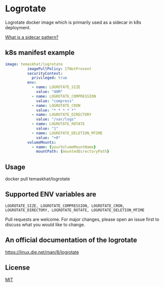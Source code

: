 # Logrotate

Logrotate docker image which is primarily used as a sidecar in k8s deployment.

[What is a sidecar pattern?](https://www.magalix.com/blog/the-sidecar-pattern)

## k8s manifest example

```yaml
image: temaskhat/logrotate
          imagePullPolicy: IfNotPresent
          securityContext:
            privileged: true
          env:
            - name: LOGROTATE_SIZE
              value: "40M"
            - name: LOGROTATE_COMPRESSION
              value: "compress"
            - name: LOGROTATE_CRON
              value: "* * * * *"
            - name: LOGROTATE_DIRECTORY
              value: "/var/logs"
            - name: LOGROTATE_ROTATE
              value: "1"
            - name: LOGROTATE_DELETION_MTIME
              value: "+0"
          volumeMounts:
            - name: {yourVolumeMountName}
              mountPath: {mountedDirectoryPath}
```

## Usage

docker pull temaskhat/logrotate

## Supported ENV variables are
```
LOGROTATE_SIZE, LOGROTATE_COMPRESSION, LOGROTATE_CRON, LOGROTATE_DIRECTORY, LOGROTATE_ROTATE, LOGROTATE_DELETION_MTIME
```

Pull requests are welcome. For major changes, please open an issue first to discuss what you would like to change.

## An official documentation of the logrotate
https://linux.die.net/man/8/logrotate

## License
[MIT](https://choosealicense.com/licenses/mit/)
